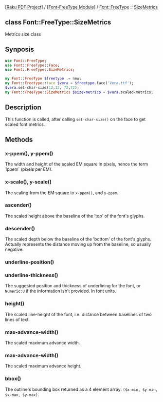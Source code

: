[[Raku PDF Project]](https://pdf-raku.github.io)
 / [[Font-FreeType Module]](https://pdf-raku.github.io/Font-FreeType-raku)
 / [Font::FreeType](https://pdf-raku.github.io/Font-FreeType-raku/Font/FreeType)
 :: [SizeMetrics](https://pdf-raku.github.io/Font-FreeType-raku/Font/FreeType/SizeMetrics)

class Font::FreeType::SizeMetrics
---------------------------------

Metrics size class

Synposis
--------

```raku
use Font::FreeType;
use Font::FreeType::Face;
use Font::FreeType::SizeMetrics;

my Font::FreeType $freetype .= new;
my Font::Freetype::face $vera = $freetype.face('Vera.ttf');
$vera.set-char-size(12,12, 72,72);
my Font::FreeType::SizeMetrics $size-metrics = $vera.scaled-metrics;
```

Description
-----------

This function is called, after calling `set-char-size()` on the face to get scaled font metrics.

Methods
-------

### x-ppem(), y-ppem()

The width and height of the scaled EM square in pixels, hence the term 1ppem` (pixels per EM).

### x-scale(), y-scale()

The scaling from the EM square to `x-ppem()`, and `y-ppem`.

### ascender()

The scaled height above the baseline of the 'top' of the font's glyphs.

### descender()

The scaled depth below the baseline of the 'bottom' of the font's glyphs. Actually represents the distance moving up from the baseline, so usually negative.

### underline-position()

### underline-thickness()

The suggested position and thickness of underlining for the font, or `Numeric:U` if the information isn't provided. In font units.

### height()

The scaled line-height of the font, i.e. distance between baselines of two lines of text.

### max-advance-width()

The scaled maximum advance width.

### max-advance-width()

The scaled maximum advance height.

### bbox()

The outline's bounding box returned as a 4 element array: `($x-min, $y-min, $x-max, $y-max)`.

